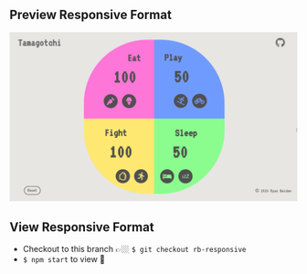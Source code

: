 ## Preview Responsive Format

![Demo Preview of the Responsive Tamagotchi Site](./src/assets/tamagotchi-responsive-demo.gif)

## View Responsive Format
- Checkout to this branch 👉🏼 `$ git checkout rb-responsive`
- `$ npm start` to view 👀
